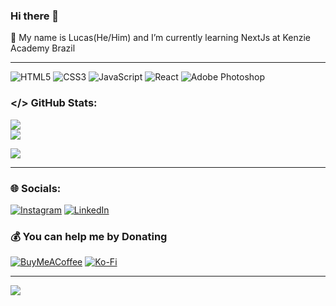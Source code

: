 ### Hi there 👋
🌱 My name is Lucas(He/Him) and I’m currently learning NextJs at Kenzie Academy Brazil
 
---


<!-- ### 💻 Tech Stack: -->
![HTML5](https://img.shields.io/badge/html5-%23E34F26.svg?style=for-the-badge&logo=html5&logoColor=white) ![CSS3](https://img.shields.io/badge/css3-%231572B6.svg?style=for-the-badge&logo=css3&logoColor=white) ![JavaScript](https://img.shields.io/badge/javascript-%23323330.svg?style=for-the-badge&logo=javascript&logoColor=%23F7DF1E) ![React](https://img.shields.io/badge/react-%2320232a.svg?style=for-the-badge&logo=react&logoColor=%2361DAFB) ![Adobe Photoshop](https://img.shields.io/badge/adobephotoshop-%2331A8FF.svg?style=for-the-badge&logo=adobephotoshop&logoColor=white)

### </> GitHub Stats:
![](https://github-readme-stats.vercel.app/api?username=lucaspmedina&theme=calm&hide_border=false&include_all_commits=false&count_private=true)<br/>
![](https://github-readme-streak-stats.herokuapp.com/?user=lucaspmedina&theme=calm&hide_border=false)<br/>
<!--![](https://github-readme-stats.vercel.app/api/top-langs/?username=lucaspmedina&theme=calm&hide_border=false&include_all_commits=true&count_private=true&layout=compact) -->



<!-- ### ✍️ Random Dev Quote -->
![](https://quotes-github-readme.vercel.app/api?type=horizontal&theme=radical)



---
### 🌐 Socials:
[![Instagram](https://img.shields.io/badge/Instagram-%23E4405F.svg?logo=Instagram&logoColor=white)](https://instagram.com/lucaspmedina) [![LinkedIn](https://img.shields.io/badge/LinkedIn-%230077B5.svg?logo=linkedin&logoColor=white)](https://linkedin.com/in/lucaspmedina) 


  ### 💰 You can help me by Donating
  [![BuyMeACoffee](https://img.shields.io/badge/Buy%20Me%20a%20Coffee-ffdd00?style=for-the-badge&logo=buy-me-a-coffee&logoColor=black)](https://buymeacoffee.com/lucaspmedina) [![Ko-Fi](https://img.shields.io/badge/Ko--fi-F16061?style=for-the-badge&logo=ko-fi&logoColor=white)](https://ko-fi.com/lucaspmedina) 

---
[![](https://visitcount.itsvg.in/api?id=lucaspmedina&icon=2&color=0)](https://visitcount.itsvg.in)




<!-- Proudly created with GPRM ( https://gprm.itsvg.in ) -->
  

<!-- UNUSED STUFF
**lpmeds/lpmeds** is a ✨ _special_ ✨ repository because its `README.md` (this file) appears on your GitHub profile.

### 😂 Random Dev Meme
<img src="https://random-memer.herokuapp.com/" width="512px"/>

Here are some ideas to get you started:

- 🔭 I’m currently working on ...
- 🌱 I’m currently learning ...
- 👯 I’m looking to collaborate on ...
- 🤔 I’m looking for help with ...
- 💬 Ask me about ...
- 📫 How to reach me: ...
- 😄 Pronouns: ...
- ⚡ Fun fact: ...
-->
